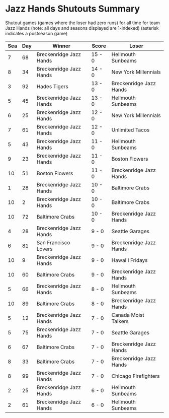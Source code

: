 # Jazz Hands Shutouts Summary



Shutout games (games where the loser had zero runs) for all time for team Jazz Hands (note: all days and seasons displayed are 1-indexed) (asterisk indicates a postseason game)


| Sea | Day | Winner | Score | Loser | 
| ------ |------ |------ |------ |------ |
| 7 | 68 | Breckenridge Jazz Hands | 15 - 0 | Hellmouth Sunbeams | 
| 8 | 34 | Breckenridge Jazz Hands | 14 - 0 | New York Millennials | 
| 3 | 92 | Hades Tigers | 13 - 0 | Breckenridge Jazz Hands | 
| 5 | 45 | Breckenridge Jazz Hands | 13 - 0 | Hellmouth Sunbeams | 
| 6 | 25 | Breckenridge Jazz Hands | 12 - 0 | New York Millennials | 
| 7 | 61 | Breckenridge Jazz Hands | 12 - 0 | Unlimited Tacos | 
| 5 | 43 | Breckenridge Jazz Hands | 11 - 0 | Hellmouth Sunbeams | 
| 9 | 23 | Breckenridge Jazz Hands | 11 - 0 | Boston Flowers | 
| 10 | 51 | Boston Flowers | 11 - 0 | Breckenridge Jazz Hands | 
| 1 | 28 | Breckenridge Jazz Hands | 10 - 0 | Baltimore Crabs | 
| 10 | 2 | Breckenridge Jazz Hands | 10 - 0 | Baltimore Crabs | 
| 10 | 72 | Baltimore Crabs | 10 - 0 | Breckenridge Jazz Hands | 
| 4 | 28 | Breckenridge Jazz Hands | 9 - 0 | Seattle Garages | 
| 6 | 81 | San Francisco Lovers | 9 - 0 | Breckenridge Jazz Hands | 
| 10 | 9 | Breckenridge Jazz Hands | 9 - 0 | Hawai'i Fridays | 
| 10 | 60 | Baltimore Crabs | 9 - 0 | Breckenridge Jazz Hands | 
| 5 | 66 | Breckenridge Jazz Hands | 8 - 0 | Hellmouth Sunbeams | 
| 10 | 89 | Baltimore Crabs | 8 - 0 | Breckenridge Jazz Hands | 
| 5 | 12 | Breckenridge Jazz Hands | 7 - 0 | Canada Moist Talkers | 
| 5 | 75 | Breckenridge Jazz Hands | 7 - 0 | Seattle Garages | 
| 6 | 67 | Baltimore Crabs | 7 - 0 | Breckenridge Jazz Hands | 
| 8 | 33 | Baltimore Crabs | 7 - 0 | Breckenridge Jazz Hands | 
| 8 | 99 | Breckenridge Jazz Hands | 7 - 0 | Chicago Firefighters | 
| 2 | 25 | Breckenridge Jazz Hands | 6 - 0 | Hellmouth Sunbeams | 
| 2 | 61 | Breckenridge Jazz Hands | 6 - 0 | Hellmouth Sunbeams | 


